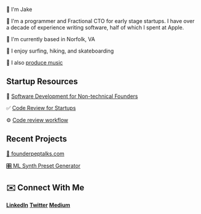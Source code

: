 👋 I'm Jake

🤖 I'm a programmer and Fractional CTO for early stage startups. I have over a decade of experience writing software, half of which I spent at Apple.

📍 I'm currently based in Norfolk, VA

🌊 I enjoy surfing, hiking, and skateboarding

🎹 I also [produce music](http://linktr.ee/prophi.see)

## Startup Resources

📱 [Software Development for Non-technical Founders](https://www.notion.so/Software-Development-for-Non-technical-Founders-194ea45a39a44be5b7de13eb2891c6ba?pvs=21)

✅ [Code Review for Startups](https://www.notion.so/Code-Review-for-Startups-1087b5b0eb804efa88bc34aa934ed211?pvs=21) 

⚙️ [Code review workflow](https://www.notion.so/Code-review-workflow-4a5ab49f5ab547c894423101934a9c8b?pvs=21) 

## Recent Projects

[🚨 founderpeptalks.com](http://founderpeptalks.com)

[🎛️ ML Synth Preset Generator](https://github.com/jakespracher/ml-synth-preset-generator)


## ✉️ Connect With Me
[**LinkedIn**](http://linkedin.com/in/jakespracher/) [**Twitter**](http://twitter.com/jakespracher) [**Medium**](https://medium.com/@jakespracher)


<!--
**jakespracher/Jakespracher** is a ✨ _special_ ✨ repository because its `README.md` (this file) appears on your GitHub profile.

Here are some ideas to get you started:

- 🔭 I’m currently working on ...
- 🌱 I’m currently learning ...
- 👯 I’m looking to collaborate on ...
- 🤔 I’m looking for help with ...
- 💬 Ask me about ...
- 📫 How to reach me: ...
- 😄 Pronouns: ...
- ⚡ Fun fact: ...
-->
